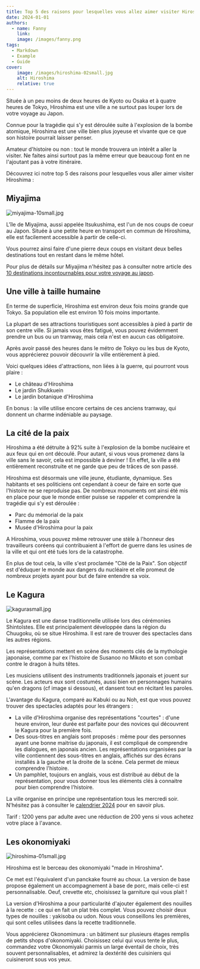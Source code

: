```yaml
---
title: Top 5 des raisons pour lesquelles vous allez aimer visiter Hiroshima
date: 2024-01-01
authors:
  - name: Fanny
    link: 
    image: /images/fanny.png
tags:
  - Markdown
  - Example
  - Guide
cover: 
    image: /images/hiroshima-02small.jpg
    alt: Hiroshima
    relative: true
---
```


Située à un peu moins de deux heures de Kyoto ou Osaka et à quatre heures de Tokyo, Hiroshima est une ville a ne surtout pas louper lors de votre voyage au Japon.
<!--more-->

Connue pour la tragédie qui s'y est déroulée suite à l'explosion de la bombe atomique, Hiroshima est une ville bien plus joyeuse et vivante que ce que son histoire pourrait laisser penser.

Amateur d'histoire ou non : tout le monde trouvera un intérêt a aller la visiter. Ne faites ainsi surtout pas la même erreur que beaucoup font en ne l'ajoutant pas à votre itinéraire.

Découvrez ici notre top 5 des raisons pour lesquelles vous aller aimer visiter Hiroshima :

## Miyajima

![miyajima-10small.jpg](/images/miyajima-10small.jpg)

L'île de Miyajima, aussi appelée Itsukushima, est l'un de nos coups de coeur au Japon. Située à une petite heure en transport en commun de Hiroshima, elle est facilement accessible à partir de celle-ci.

Vous pourrez ainsi faire d'une pierre deux coups en visitant deux belles destinations tout en restant dans le même hôtel.

Pour plus de détails sur Miyajima n'hésitez pas à consulter notre article des [10 destinations incontournables pour votre voyage au japon](/fr/home/blog/destinationsincontournablesvoyagejapon).

## Une ville à taille humaine

En terme de superficie, Hiroshima est environ deux fois moins grande que Tokyo. Sa population elle est environ 10 fois moins importante.  

La plupart de ses attractions touristiques sont accessibles à pied à partir de son centre ville. Si jamais vous êtes fatigué, vous pouvez évidemment prendre un bus ou un tramway, mais cela n'est en aucun cas obligatoire.

Après avoir passé des heures dans le métro de Tokyo ou les bus de Kyoto, vous apprécierez pouvoir découvrir la ville entièrement à pied.

Voici quelques idées d'attractions, non liées à la guerre, qui pourront vous plaire :

- Le château d'Hiroshima
- Le jardin Shukkuein
- Le jardin botanique d'Hiroshima

En bonus : la ville utilise encore certains de ces anciens tramway, qui donnent un charme indéniable au paysage.

## La cité de la paix

Hiroshima a été détruite à 92% suite à l'explosion de la bombe nucléaire et aux feux qui en ont découlé. Pour autant, si vous vous promenez dans la ville sans le savoir, cela est impossible à deviner ! En effet, la ville a été entièrement reconstruite et ne garde que peu de trâces de son passé.

Hiroshima est désormais une ville jeune, étudiante, dynamique. Ses habitants et ses politiciens ont cependant à coeur de faire en sorte que l'histoire ne se reproduise pas. De nombreux monuments ont ainsi été mis en place pour que le monde entier puisse se rappeler et comprendre la tragédie qui s'y est déroulée :

- Parc du mémorial de la paix 
- Flamme de la paix 
- Musée d'Hiroshima pour la paix

A Hiroshima, vous pouvez même retrouver une stèle à l'honneur des travailleurs coréens qui contribuaient à l'effort de guerre dans les usines de la ville et qui ont été tués lors de la catastrophe.

En plus de tout cela, la ville s'est proclamée "Cité de la Paix". Son objectif est d'éduquer le monde aux dangers du nucléaire et elle promeut de nombreux projets ayant pour but de faire entendre sa voix.

## Le Kagura

![kagurasmall.jpg](/images/kagurasmall.jpg)

Le Kagura est une danse traditionnelle utilisée lors des cérémonies Shintoîstes. Elle est principalement développée dans la région du Chuugoku, où se situe Hiroshima. Il est rare de trouver des spectacles dans les autres régions.

Les représentations mettent en scène des moments clés de la mythologie japonaise, comme par ex l'histoire de Susanoo no Mikoto et son combat contre le dragon à huits têtes.

Les musiciens utilisent des instruments traditionnels japonais et jouent sur scène. Les acteurs eux sont costumés, aussi bien en personnages humains qu'en dragons (cf image si dessous), et dansent tout en récitant les paroles.

L'avantage du Kagura, comparé au Kabuki ou au Noh, est que vous pouvez trouver des spectacles adaptés pour les étrangers :

- La ville d'Hiroshima organise des représentations "courtes" : d'une heure environ, leur durée est parfaite pour des novices qui découvrent le Kagura pour la première fois.
- Des sous-titres en anglais sont proposés : même pour des personnes ayant une bonne maitrise du japonais, il est compliqué de comprendre les dialogues, en japonais ancien. Les représentations organisées par la ville contiennent des sous-titres en anglais, affichés sur des écrans installés à la gauche et la droite de la scène. Cela permet de mieux comprendre l'histoire.
- Un pamphlet, toujours en anglais, vous est distribué au début de la représentation, pour vous donner tous les éléments clés à connaitre pour bien comprendre l'histoire.

La ville organise en principe une représentation tous les mercredi soir. N'hésitez pas à consulter le [calendrier 2024](https://www-rccbc-co-jp.translate.goog/event/kagura/?_x_tr_sl=auto&_x_tr_tl=en&_x_tr_hl=ja&_x_tr_pto=wapp) pour en savoir plus.

Tarif : 1200 yens par adulte avec une réduction de 200 yens si vous achetez votre place à l'avance.

## Les okonomiyaki

![hiroshima-01small.jpg](/images/hiroshima-01small.jpg)

Hiroshima est le berceau des okonomiyaki "made in Hiroshima".

Ce met est l'équivalent d'un panckake fourré au choux. La version de base propose également un accompagnement à base de porc, mais celle-ci est personnalisable. Oeuf, crevette etc, choisissez la garniture qui vous plait !

La version d'Hiroshima a pour particularité d'ajouter également des nouilles à la recette : ce qui en fait un plat très complet. Vous pouvez choisir deux types de nouilles : yakisoba ou udon. Nous vous conseillons les premières, qui sont celles utilisées dans la recette traditionnelle.

Vous apprécierez Okonomimura : un bâtiment sur plusieurs étages remplis de petits shops d'okonomiyaki. Choisissez celui qui vous tente le plus, commandez votre Okonomiyaki parmis un large éventail de choix, très souvent personnalisables, et admirez la dextérité des cuisiniers qui cuisineront sous vos yeux.

